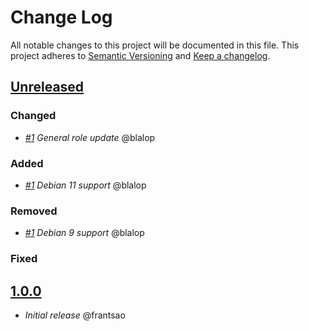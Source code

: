 # Change Log

All notable changes to this project will be documented in this file.
This project adheres to [Semantic Versioning](http://semver.org/) and [Keep a changelog](https://github.com/olivierlacan/keep-a-changelog).

## [Unreleased](https://github.com/idealista/dotnetcore_role/tree/develop)
### Changed
- *[#1](https://github.com/idealista/dotnetcore_role/issues/1) General role update* @blalop

### Added
- *[#1](https://github.com/idealista/dotnetcore_role/issues/1) Debian 11 support* @blalop
### Removed
- *[#1](https://github.com/idealista/dotnetcore_role/issues/1) Debian 9 support* @blalop
### Fixed

## [1.0.0](https://github.com/idealista/dotnetcore_role/tree/1.0.0)
- *Initial release* @frantsao
